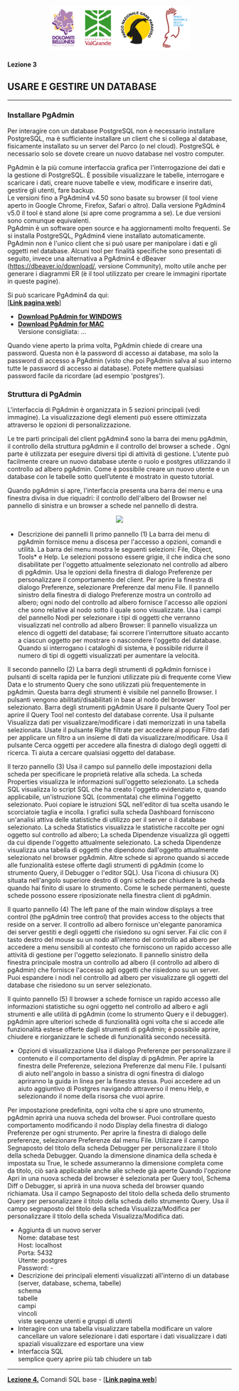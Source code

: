 <p align="center"> <img src="materiale/loghi.png" width="315" height="100" /></p>

#### Lezione 3
## USARE E GESTIRE UN DATABASE
---
### Installare PgAdmin
Per interagire con un database PostgreSQL non è necessario installare PostgreSQL, ma è sufficiente installare un client che si collega al database, fisicamente installato su un server del Parco (o nel cloud). PostgreSQL è necessario solo se dovete creare un nuovo database nel vostro computer.

PgAdmin è la più comune interfaccia grafica per l'interrogazione dei dati e la gestione di PostgreSQL. È possibile visualizzare le tabelle, interrogare e scaricare i dati, creare nuove tabelle e view, modificare e inserire dati, gestire gli utenti, fare backup.  
Le versioni fino a PgAdmin4 v4.50 sono basate su browser (il tool viene aperto in Google Chrome, Firefox, Safari o altro). Dalla versione PgAdmin4 v5.0 il tool è stand alone (si apre come programma a se). Le due versioni sono comunque equivalenti.  
PgAdmin è un software open source e ha aggiornamenti molto frequenti. Se si installa PostgreSQL, PgAdmin4 viene installato automaticamente.  
PgAdmin non è l'unico client che si può usare per manipolare i dati e gli oggetti nel database. Alcuni tool per finalità specifiche sono presentati di seguito, invece una alternativa a PgAdmin4 è dBeaver (https://dbeaver.io/download/, versione Community), molto utile anche per generare i diagrammi ER (è il tool utilizzato per creare le immagini riportate in queste pagine).  

Si può scaricare PgAdmin4 da qui:  
[<ins>[**Link pagina web**](https://feurbano.github.io/corsoparchi/lezioni/lezione_03.html)</ins>]


* <ins>[**Download PgAdmin for WINDOWS**](https://www.pgadmin.org/download/pgadmin-4-windows/)</ins>  
* <ins>[**Download PgAdmin for MAC**](https://www.pgadmin.org/download/pgadmin-4-macos/)</ins>  
Versione consigliata: ...

Quando viene aperto la prima volta, PgAdmin chiede di creare una password. Questa non è la password di accesso ai database, ma solo la password di accesso a PgAdmin (visto che poi PgAdmin salva al suo interno tutte le password di accesso ai database). Potete mettere qualsiasi password facile da ricordare (ad esempio 'postgres').



### Struttura di PgAdmin

L'interfaccia di PgAdmin è organizzata in 5 sezioni principali (vedi immagine). La visualizzazione degli elementi può essere ottimizzata attraverso le opzioni di personalizzazione.  

Le tre parti principali del client pgAdmin4 sono la barra dei menu pgAdmin, il controllo della struttura pgAdmin e il controllo del browser a schede . Ogni parte è utilizzata per eseguire diversi tipi di attività di gestione. L’utente può facilmente creare un nuovo database utente o ruolo e postgres utilizzando il controllo ad albero pgAdmin. Come è possibile creare un nuovo utente e un database con le tabelle sotto quell’utente è mostrato in questo tutorial.

Quando pgAdmin si apre, l'interfaccia presenta una barra dei menu e una finestra divisa in due riquadri: il controllo dell'albero del Browser nel pannello di sinistra e un browser a schede nel pannello di destra.

<p align="center"> <img src="materiale/l03_pgadmin_panels_.png" /></p>

* Descrizione dei pannelli
Il primo pannello (1)
La barra dei menu di pgAdmin fornisce menu a discesa per l'accesso a opzioni, comandi e utilità. La barra dei menu mostra le seguenti selezioni: File, Object, Tools* e Help. Le selezioni possono essere grigie, il che indica che sono disabilitate per l'oggetto attualmente selezionato nel controllo ad albero di pgAdmin.
Usa le opzioni della finestra di dialogo Preferenze per personalizzare il comportamento del client. Per aprire la finestra di dialogo Preferenze, selezionare Preferenze dal menu File. Il pannello sinistro della finestra di dialogo Preferenze mostra un controllo ad albero; ogni nodo del controllo ad albero fornisce l'accesso alle opzioni che sono relative al nodo sotto il quale sono visualizzate.
Usa i campi del pannello Nodi per selezionare i tipi di oggetti che verranno visualizzati nel controllo ad albero Browser:
Il pannello visualizza un elenco di oggetti del database; fai scorrere l'interruttore situato accanto a ciascun oggetto per mostrare o nascondere l'oggetto del database. Quando si interrogano i cataloghi di sistema, è possibile ridurre il numero di tipi di oggetti visualizzati per aumentare la velocità.

Il secondo pannello (2)
La barra degli strumenti di pgAdmin fornisce i pulsanti di scelta rapida per le funzioni utilizzate più di frequente come View Data e lo strumento Query che sono utilizzati più frequentemente in pgAdmin. Questa barra degli strumenti è visibile nel pannello Browser. I pulsanti vengono abilitati/disabilitati in base al nodo del browser selezionato.
Barra degli strumenti pgAdmin
    Usare il pulsante Query Tool per aprire il Query Tool nel contesto del database corrente.
    Usa il pulsante Visualizza dati per visualizzare/modificare i dati memorizzati in una tabella selezionata.
    Usate il pulsante Righe filtrate per accedere al popup Filtro dati per applicare un filtro a un insieme di dati da visualizzare/modificare.
    Usa il pulsante Cerca oggetti per accedere alla finestra di dialogo degli oggetti di ricerca. Ti aiuta a cercare qualsiasi oggetto del database.

Il terzo pannello (3)
Usa il campo sul pannello delle impostazioni della scheda per specificare le proprietà relative alla scheda.
La scheda Properties visualizza le informazioni sull'oggetto selezionato.
La scheda SQL visualizza lo script SQL che ha creato l'oggetto evidenziato e, quando applicabile, un'istruzione SQL (commentata) che elimina l'oggetto selezionato. Puoi copiare le istruzioni SQL nell'editor di tua scelta usando le scorciatoie taglia e incolla.
I grafici sulla scheda Dashboard forniscono un'analisi attiva delle statistiche di utilizzo per il server o il database selezionato.
La scheda Statistics visualizza le statistiche raccolte per ogni oggetto sul controllo ad albero;
La scheda Dipendenze visualizza gli oggetti da cui dipende l'oggetto attualmente selezionato.
La scheda Dipendenze visualizza una tabella di oggetti che dipendono dall'oggetto attualmente selezionato nel browser pgAdmin.
Altre schede si aprono quando si accede alle funzionalità estese offerte dagli strumenti di pgAdmin (come lo strumento Query, il Debugger o l'editor SQL). Usa l'icona di chiusura (X) situata nell'angolo superiore destro di ogni scheda per chiudere la scheda quando hai finito di usare lo strumento. Come le schede permanenti, queste schede possono essere riposizionate nella finestra client di pgAdmin.

Il quarto pannello (4)
The left pane of the main window displays a tree control (the pgAdmin tree control) that provides access to the objects that reside on a server.
Il controllo ad albero fornisce un'elegante panoramica dei server gestiti e degli oggetti che risiedono su ogni server. Fai clic con il tasto destro del mouse su un nodo all'interno del controllo ad albero per accedere a menu sensibili al contesto che forniscono un rapido accesso alle attività di gestione per l'oggetto selezionato.
Il pannello sinistro della finestra principale mostra un controllo ad albero (il controllo ad albero di pgAdmin) che fornisce l'accesso agli oggetti che risiedono su un server.
Puoi espandere i nodi nel controllo ad albero per visualizzare gli oggetti del database che risiedono su un server selezionato.

Il quinto pannello (5)
Il browser a schede fornisce un rapido accesso alle informazioni statistiche su ogni oggetto nel controllo ad albero e agli strumenti e alle utilità di pgAdmin (come lo strumento Query e il debugger). pgAdmin apre ulteriori schede di funzionalità ogni volta che si accede alle funzionalità estese offerte dagli strumenti di pgAdmin; è possibile aprire, chiudere e riorganizzare le schede di funzionalità secondo necessità.

* Opzioni di visualizzazione
Usa il dialogo Preferenze per personalizzare il contenuto e il comportamento del display di pgAdmin. Per aprire la finestra delle Preferenze, seleziona Preferenze dal menu File.
I pulsanti di aiuto nell'angolo in basso a sinistra di ogni finestra di dialogo apriranno la guida in linea per la finestra stessa. Puoi accedere ad un aiuto aggiuntivo di Postgres navigando attraverso il menu Help, e selezionando il nome della risorsa che vuoi aprire.

Per impostazione predefinita, ogni volta che si apre uno strumento, pgAdmin aprirà una nuova scheda del browser. Puoi controllare questo comportamento modificando il nodo Display della finestra di dialogo Preferenze per ogni strumento. Per aprire la finestra di dialogo delle preferenze, selezionare Preferenze dal menu File.
    Utilizzare il campo Segnaposto del titolo della scheda Debugger per personalizzare il titolo della scheda Debugger.
    Quando la dimensione dinamica della scheda è impostata su True, le schede assumeranno la dimensione completa come da titolo, ciò sarà applicabile anche alle schede già aperte
    Quando l'opzione Apri in una nuova scheda del browser è selezionata per Query tool, Schema Diff o Debugger, si aprirà in una nuova scheda del browser quando richiamata.
    Usa il campo Segnaposto del titolo della scheda dello strumento Query per personalizzare il titolo della scheda dello strumento Query.
    Usa il campo segnaposto del titolo della scheda Visualizza/Modifica per personalizzare il titolo della scheda Visualizza/Modifica dati.

* Aggiunta di un nuovo server  
  Nome: database test  
  Host: localhost  
  Porta: 5432  
  Utente: postgres  
  Password: -  
* Descrizione dei principali elementi visualizzati all'interno di un database (server, database, schema, tabelle)  
  schema  
  tabelle  
  campi  
  vincoli  
  viste
  sequenze
  utenti e gruppi di utenti  
* Interagire con una tabella
  visualizzare tabella
  modificare un valore
  cancellare un valore
  selezionare i dati
  esportare i dati
  visualizzare i dati spaziali
  visualizzare ed esportare una view
* Interfaccia SQL  
  semplice query
  aprire più tab
  chiudere un tab




---
[**Lezione 4.**](https://github.com/feurbano/corsoparchi/blob/master/lezioni/lezione_04.md) Comandi SQL base - [<ins>[**Link pagina web**](https://feurbano.github.io/corsoparchi/lezioni/lezione_04.html)</ins>]

